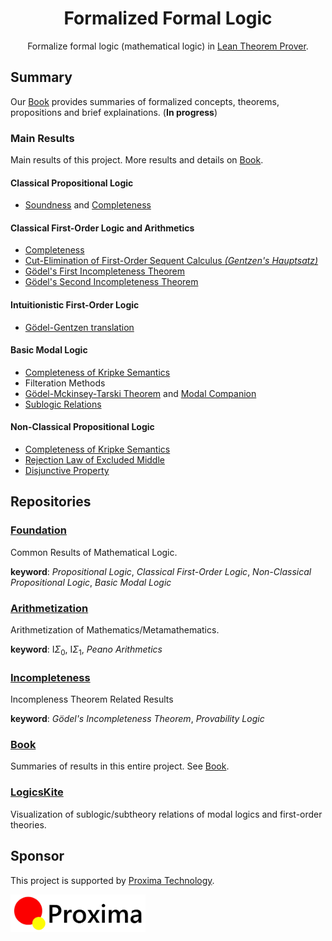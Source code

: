 <h1 align="center">Formalized Formal Logic</h1>

<p align="center">
Formalize formal logic (mathematical logic) in <a href="https://lean-lang.org">Lean Theorem Prover</a>.
</p>

## Summary

Our [Book] provides summaries of formalized concepts, theorems, propositions and brief explainations. (**In progress**)

[Book]: https://formalizedformallogic.github.io/Book

### Main Results

Main results of this project. More results and details on [Book].

#### Classical Propositional Logic

- [Soundness](https://formalizedformallogic.github.io/Foundation/docs/Logic/Propositional/Classical/Basic/Completeness.html#LO.Propositional.Classical.soundness) and [Completeness](https://formalizedformallogic.github.io/Foundation/docs/Logic/Propositional/Classical/Basic/Completeness.html#LO.Propositional.Classical.completeness)

#### Classical First-Order Logic and Arithmetics

- [Completeness][FO-Completeness]
- [Cut-Elimination of First-Order Sequent Calculus _(Gentzen's Hauptsatz)_](https://github.com/FormalizedFormalLogic/Foundation/blob/94d18217bf9b11d3a0b1944424b1e028e50710a3/Foundation/FirstOrder/Hauptsatz.lean#L358-L365)
- [Gödel's First Incompleteness Theorem][Goedel-IT1]
- [Gödel's Second Incompleteness Theorem][Goedel-IT2]

[FO-Completeness]: https://formalizedformallogic.github.io/Book/first_order/completeness.html
[Goedel-IT1]: https://formalizedformallogic.github.io/Book/first_order/goedel1.html
[Goedel-IT2]: https://formalizedformallogic.github.io/Book/first_order/goedel2.html

#### Intuitionistic First-Order Logic
- [Gödel-Gentzen translation][Goedel-Gentzen-translation]

[Goedel-Gentzen-translation]: https://formalizedformallogic.github.io/Book/intuitionistic_first_order/goedel-gentzen-translation.html

#### Basic Modal Logic

- [Completeness of Kripke Semantics][BML-Kripke-Completeness]
- Filteration Methods
- [Gödel-Mckinsey-Tarski Theorem][GMT-Theorem] and [Modal Companion][Modal-Companion]
- [Sublogic Relations](https://github.com/FormalizedFormalLogic/LogicsKite?tab=readme-ov-file#modal-logics)

[BML-Kripke-Completeness]: https://formalizedformallogic.github.io/Book/standard_modal/kripke_completeness.html
[GMT-Theorem]: https://formalizedformallogic.github.io/Book/standard_modal/modal_companion.html#g%C3%B6del-mckensey-tarski-theorem
[Modal-Companion]: https://formalizedformallogic.github.io/Book/standard_modal/modal_companion.html

#### Non-Classical Propositional Logic

- [Completeness of Kripke Semantics][NCP-Kripke-Completeness]
- [Rejection Law of Excluded Middle][Int-Reject-LEM]
- [Disjunctive Property][Int-DP]

[NCP-Kripke-Completeness]: https://formalizedformallogic.github.io/Book/superntuitionistic/kripke_completeness.html
[Int-Reject-LEM]: https://formalizedformallogic.github.io/Book/superntuitionistic/reject_lem.html
[Int-DP]: https://formalizedformallogic.github.io/Book/superntuitionistic/dp.html

## Repositories

### [Foundation](https://github.com/FormalizedFormalLogic/Foundation)

Common Results of Mathematical Logic.

**keyword**: _Propositional Logic_, _Classical First-Order Logic_, _Non-Classical Propositional Logic_, _Basic Modal Logic_

### [Arithmetization](https://github.com/FormalizedFormalLogic/Arithmetization)

Arithmetization of Mathematics/Metamathematics.

**keyword**: $\mathsf I \Sigma_0$, $\mathsf I \Sigma_1$, _Peano Arithmetics_

### [Incompleteness](https://github.com/FormalizedFormalLogic/Incompleteness)

Incompleness Theorem Related Results

**keyword**: _Gödel's Incompleteness Theorem_, _Provability Logic_

### [Book](https://github.com/FormalizedFormalLogic/Book)

Summaries of results in this entire project.
See [Book].

### [LogicsKite](https://github.com/FormalizedFormalLogic/LogicsKite)

Visualization of sublogic/subtheory relations of modal logics and first-order theories.

## Sponsor

This project is supported by [Proxima Technology].

[<img height="60" src="./proxima_technology.svg">][Proxima Technology]

[Proxima Technology]: https://proxima-ai-tech.com/
